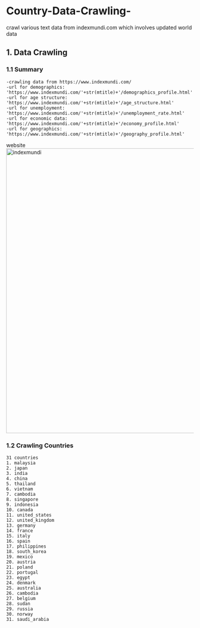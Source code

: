 # Country-Data-Crawling-
crawl various text data from indexmundi.com which involves updated world data

## 1. Data Crawling

### 1.1 Summary
```
-crawling data from https://www.indexmundi.com/
-url for demographics:  'https://www.indexmundi.com/'+str(mtitle)+'/demographics_profile.html'
-url for age structure: 'https://www.indexmundi.com/'+str(mtitle)+'/age_structure.html'
-url for unemployment: 'https://www.indexmundi.com/'+str(mtitle)+'/unemployment_rate.html'
-url for economic data: 'https://www.indexmundi.com/'+str(mtitle)+'/economy_profile.html'
-url for geographics: 'https://www.indexmundi.com/'+str(mtitle)+'/geography_profile.html'
```

website 
<img width="765" alt="indexmundi" src="https://user-images.githubusercontent.com/48209176/59428067-3ff62a00-8e17-11e9-8c3f-d71d402a1521.PNG">


### 1.2 Crawling Countries
```
31 countries
1. malaysia
2. japan
3. india
4. china
5. thailand
6. vietnam
7. cambodia
8. singapore
9. indonesia
10. canada
11. united_states
12. united_kingdom
13. germany
14. france
15. italy
16. spain
17. philippines
18. south_korea
19. mexico
20. austria
21. poland
22. portugal
23. egypt
24. denmark
25. australia
26. cambodia
27. belgium
28. sudan
29. russia
30. norway
31. saudi_arabia
```

